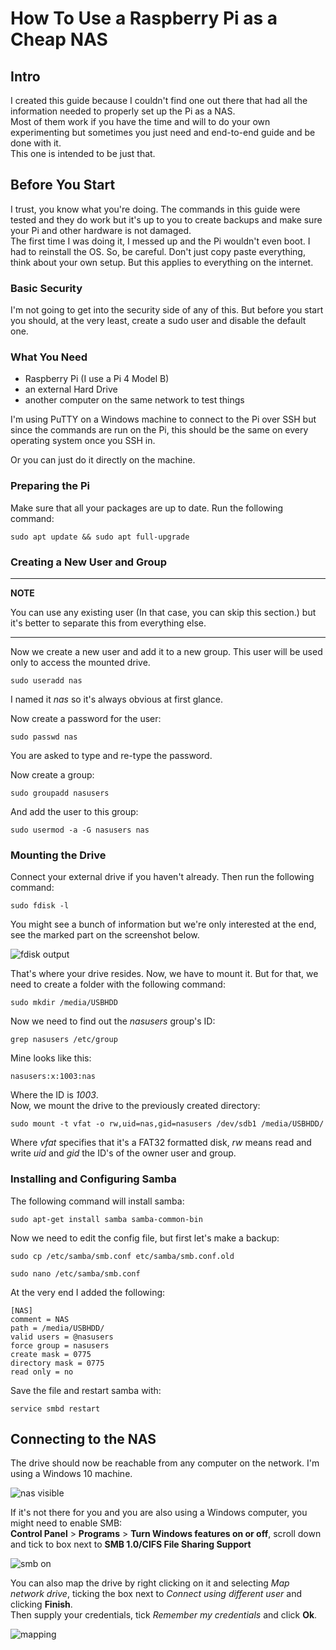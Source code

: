 # How To Use a Raspberry Pi as a Cheap NAS

## Intro

I created this guide because I couldn't find one out there that had all the information needed to properly set up the Pi as a NAS.  
Most of them work if you have the time and will to do your own experimenting but sometimes you just need and end-to-end guide and be done with it.  
This one is intended to be just that.  

## Before You Start

I trust, you know what you're doing. The commands in this guide were tested and they do work but it's up to you to create backups and make sure your Pi and other hardware is not damaged.  
The first time I was doing it, I messed up and the Pi wouldn't even boot. I had to reinstall the OS. So, be careful. Don't just copy paste everything, think about your own setup. But this applies to everything on the internet.  

### Basic Security

I'm not going to get into the security side of any of this. But before you start you should, at the very least, create a sudo user and disable the default one.  

### What You Need

- Raspberry Pi (I use a Pi 4 Model B)
- an external Hard Drive
- another computer on the same network to test things

I'm using PuTTY on a Windows machine to connect to the Pi over SSH but since the commands are run on the Pi, this should be the same on every operating system once you SSH in.  

Or you can just do it directly on the machine.  

### Preparing the Pi

Make sure that all your packages are up to date. Run the following command:  

    sudo apt update && sudo apt full-upgrade


### Creating a New User and Group

---
**NOTE**

You can use any existing user (In that case, you can skip this section.) but it's better to separate this from everything else.  

---

Now we create a new user and add it to a new group. This user will be used only to access the mounted drive.  

    sudo useradd nas

I named it *nas* so it's always obvious at first glance.  

Now create a password for the user:  

    sudo passwd nas

You are asked to type and re-type the password.  

Now create a group:  

    sudo groupadd nasusers

And add the user to this group:  

    sudo usermod -a -G nasusers nas

### Mounting the Drive

Connect your external drive if you haven't already. Then run the following command:  

    sudo fdisk -l

You might see a bunch of information but we're only interested at the end, see the marked part on the screenshot below.  

![fdisk output](screens/fdisk.PNG)

That's where your drive resides. Now, we have to mount it. But for that, we need to create a folder with the following command:  

    sudo mkdir /media/USBHDD

Now we need to find out the *nasusers* group's ID:  

    grep nasusers /etc/group

Mine looks like this:  

    nasusers:x:1003:nas

Where the ID is *1003*.  
Now, we mount the drive to the previously created directory:  

    sudo mount -t vfat -o rw,uid=nas,gid=nasusers /dev/sdb1 /media/USBHDD/

Where *vfat* specifies that it's a FAT32 formatted disk, *rw* means read and write *uid* and *gid* the ID's of the owner user and group.  

### Installing and Configuring Samba

The following command will install samba:  

    sudo apt-get install samba samba-common-bin

Now we need to edit the config file, but first let's make a backup:

    sudo cp /etc/samba/smb.conf etc/samba/smb.conf.old

    sudo nano /etc/samba/smb.conf

At the very end I added the following:

    [NAS]
    comment = NAS
    path = /media/USBHDD/
    valid users = @nasusers
    force group = nasusers
    create mask = 0775
    directory mask = 0775
    read only = no

Save the file and restart samba with:  

    service smbd restart

## Connecting to the NAS

The drive should now be reachable from any computer on the network. I'm using a Windows 10 machine.

![nas visible](screens/nas.PNG)

If it's not there for you and you are also using a Windows computer, you might need to enable SMB:  
**Control Panel** > **Programs** > **Turn Windows features on or off**, scroll down and tick to box next to **SMB 1.0/CIFS File Sharing Support**  

![smb on](screens/smb_on.PNG)

You can also map the drive by right clicking on it and selecting *Map network drive*, ticking the box next to *Connect using different user* and clicking **Finish**.  
Then supply your credentials, tick *Remember my credentials* and click **Ok**.  

![mapping](screens/mapping.PNG)
